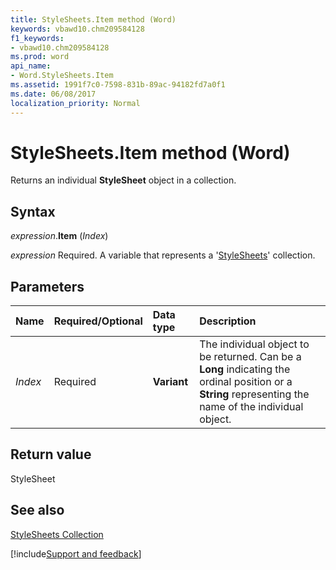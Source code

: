 ```yaml
---
title: StyleSheets.Item method (Word)
keywords: vbawd10.chm209584128
f1_keywords:
- vbawd10.chm209584128
ms.prod: word
api_name:
- Word.StyleSheets.Item
ms.assetid: 1991f7c0-7598-831b-89ac-94182fd7a0f1
ms.date: 06/08/2017
localization_priority: Normal
---
```



# StyleSheets.Item method (Word)

Returns an individual  **StyleSheet** object in a collection.


## Syntax

_expression_.**Item** (_Index_)

_expression_ Required. A variable that represents a '[StyleSheets](Word.StyleSheets.md)' collection.


## Parameters



|Name|Required/Optional|Data type|Description|
|:-----|:-----|:-----|:-----|
| _Index_|Required| **Variant**|The individual object to be returned. Can be a  **Long** indicating the ordinal position or a **String** representing the name of the individual object.|

## Return value

StyleSheet


## See also


[StyleSheets Collection](Word.StyleSheets.md)

[!include[Support and feedback](~/includes/feedback-boilerplate.md)]
